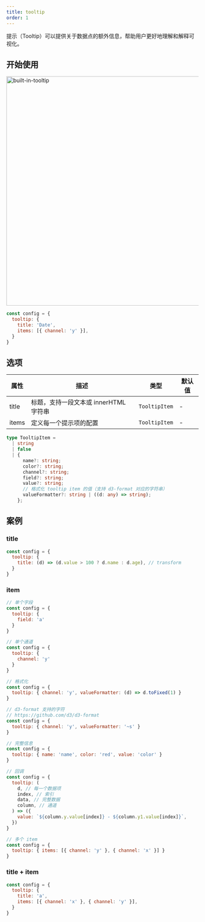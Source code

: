 ```yaml
---
title: tooltip
order: 1
---
```


提示（Tooltip）可以提供关于数据点的额外信息，帮助用户更好地理解和解释可视化。

## 开始使用

<img alt="built-in-tooltip" src="https://mdn.alipayobjects.com/huamei_qa8qxu/afts/img/A*r95yTqow_1EAAAAAAAAAAAAADmJ7AQ/original" width="600" />

```js
const config = {
  tooltip: {
    title: 'Date',
    items: [{ channel: 'y' }],
  }
}
```

## 选项

| 属性  | 描述                                  | 类型          | 默认值 |
| ----- | ------------------------------------- | ------------- | ------ |
| title | 标题，支持一段文本或 innerHTML 字符串 | `TooltipItem` | \-     |
| items | 定义每一个提示项的配置                | `TooltipItem` | \-     |

```ts
type TooltipItem =
  | string
  | false
  | {
      name?: string;
      color?: string;
      channel?: string;
      field?: string;
      value?: string;
      // 格式化 tooltip item 的值（支持 d3-format 对应的字符串）
      valueFormatter?: string | ((d: any) => string);
    };
```

## 案例

### title

```js
const config = {
  tooltip: {
    title: (d) => (d.value > 100 ? d.name : d.age), // transform
  }
}
```

### item

```js
// 单个字段
const config = {
  tooltip: {
    field: 'a'
  }
}

// 单个通道
const config = {
  tooltip: {
    channel: 'y'
  }
}

// 格式化
const config = {
  tooltip: { channel: 'y', valueFormatter: (d) => d.toFixed(1) }
}

// d3-format 支持的字符
// https://github.com/d3/d3-format
const config = {
  tooltip: { channel: 'y', valueFormatter: '~s' }
}

// 完整信息
const config = {
  tooltip: { name: 'name', color: 'red', value: 'color' }
}

// 回调
const config = {
  tooltip: (
    d, // 每一个数据项
    index, // 索引
    data, // 完整数据
    column, // 通道
  ) => ({
    value: `${column.y.value[index]} - ${column.y1.value[index]}`,
  })
}

// 多个 item
const config = {
  tooltip: { items: [{ channel: 'y' }, { channel: 'x' }] }
}
```

### title + item

```js
const config = {
  tooltip: {
    title: 'a',
    items: [{ channel: 'x' }, { channel: 'y' }],
  }
}
```
